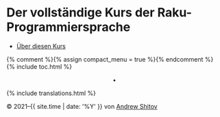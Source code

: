 # Der vollständige Kurs der Raku-Programmiersprache

* [Über diesen Kurs](/about-this-course)

{% comment %}{% assign compact_menu = true %}{% endcomment %}
{% include toc.html %}


<center>•</center>

{% include translations.html %}

© 2021–{{ site.time | date: '%Y' }} von <a href="https://andrewshitov.com/">Andrew Shitov</a>
